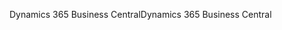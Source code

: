 <span data-ttu-id="026bc-101">Dynamics 365 Business Central</span><span class="sxs-lookup"><span data-stu-id="026bc-101">Dynamics 365 Business Central</span></span>
